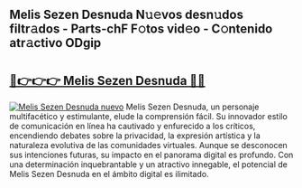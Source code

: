 ## Melis Sezen Desnuda N𝚞𝚎vos desn𝚞dos filtr𝚊dos - Parts-chF F𝚘tos vid𝚎o - C𝚘ntenido atr𝚊ctivo ODgip

# <h2><a href="http://mbczyu.tromn.icu/?c=Melis+Sezen+Desnuda">🔗👉👉👉 Melis Sezen Desnuda 🔗🔗</a></h2>

[![Melis Sezen Desnuda nuevo](https://i.imgur.com/pEAQMta.gif)](http://mbczyu.tromn.icu/?c=Melis+Sezen+Desnuda)
Melis Sezen Desnuda, un personaje multifacético y estimulante, elude la comprensión fácil. Su innovador estilo de comunicación en línea ha cautivado y enfurecido a los críticos, encendiendo debates sobre la privacidad, la expresión artística y la naturaleza evolutiva de las comunidades virtuales. Aunque se desconocen sus intenciones futuras, su impacto en el panorama digital es profundo. Con una determinación inquebrantable y un atractivo innegable, el potencial de Melis Sezen Desnuda en el ámbito digital es ilimitado.
